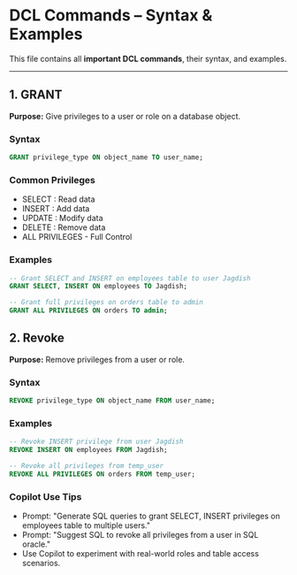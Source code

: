 # DCL Commands – Syntax & Examples

This file contains all **important DCL commands**, their syntax, and examples.

---

## 1. GRANT
**Purpose:** Give privileges to a user or role on a database object.

### Syntax
```sql
GRANT privilege_type ON object_name TO user_name;

```

### Common Privileges
- SELECT : Read data
- INSERT : Add data
- UPDATE : Modify data
- DELETE : Remove data
- ALL PRIVILEGES - Full Control

### Examples

```sql
-- Grant SELECT and INSERT on employees table to user Jagdish
GRANT SELECT, INSERT ON employees TO Jagdish;

-- Grant full privileges on orders table to admin
GRANT ALL PRIVILEGES ON orders TO admin;
```

## 2. Revoke

**Purpose:** Remove privileges from a user or role.

### Syntax
```sql
REVOKE privilege_type ON object_name FROM user_name;
```

### Examples

```sql
-- Revoke INSERT privilege from user Jagdish
REVOKE INSERT ON employees FROM Jagdish;

-- Revoke all privileges from temp_user
REVOKE ALL PRIVILEGES ON orders FROM temp_user;
```

### Copilot Use Tips
- Prompt: "Generate SQL queries to grant SELECT, INSERT privileges on employees table to multiple users."
- Prompt: "Suggest SQL to revoke all privileges from a user in SQL oracle."
- Use Copilot to experiment with real-world roles and table access scenarios.